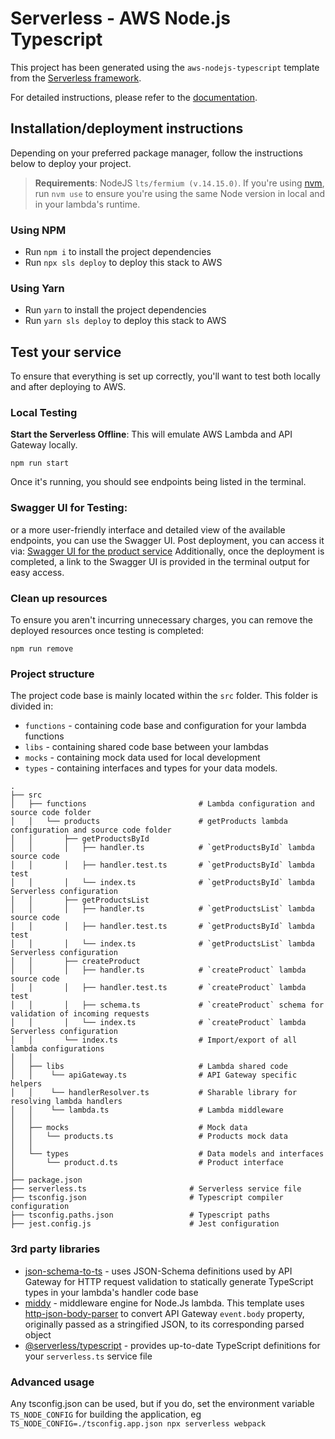 # Serverless - AWS Node.js Typescript

This project has been generated using the `aws-nodejs-typescript` template from the [Serverless framework](https://www.serverless.com/).

For detailed instructions, please refer to the [documentation](https://www.serverless.com/framework/docs/providers/aws/).

## Installation/deployment instructions

Depending on your preferred package manager, follow the instructions below to deploy your project.

> **Requirements**: NodeJS `lts/fermium (v.14.15.0)`. If you're using [nvm](https://github.com/nvm-sh/nvm), run `nvm use` to ensure you're using the same Node version in local and in your lambda's runtime.

### Using NPM

- Run `npm i` to install the project dependencies
- Run `npx sls deploy` to deploy this stack to AWS

### Using Yarn

- Run `yarn` to install the project dependencies
- Run `yarn sls deploy` to deploy this stack to AWS

## Test your service

To ensure that everything is set up correctly, you'll want to test both locally and after deploying to AWS.

### Local Testing

__Start the Serverless Offline__: This will emulate AWS Lambda and API Gateway locally.

```shell
npm run start
```

Once it's running, you should see endpoints being listed in the terminal.

### Swagger UI for Testing:

or a more user-friendly interface and detailed view of the available endpoints, you can use the Swagger UI. Post deployment, you can access it via:
[Swagger UI for the product service](https://bodgq2gex2.execute-api.eu-west-1.amazonaws.com/swagger)
Additionally, once the deployment is completed, a link to the Swagger UI is provided in the terminal output for easy access.

### Clean up resources

To ensure you aren't incurring unnecessary charges, you can remove the deployed resources once testing is completed:

```shell
npm run remove
```

### Project structure

The project code base is mainly located within the `src` folder. This folder is divided in:

- `functions` - containing code base and configuration for your lambda functions
- `libs` - containing shared code base between your lambdas
- `mocks` - containing mock data used for local development
- `types` - containing interfaces and types for your data models.

```
.
├── src
│   ├── functions                         # Lambda configuration and source code folder
│   │   └── products                      # getProducts lambda configuration and source code folder
│   │       ├── getProductsById
│   │       │   ├── handler.ts            # `getProductsById` lambda source code
│   │       │   ├── handler.test.ts       # `getProductsById` lambda test
│   │       │   └── index.ts              # `getProductsById` lambda Serverless configuration
│   │       ├── getProductsList
│   │       │   ├── handler.ts            # `getProductsList` lambda source code
│   │       │   ├── handler.test.ts       # `getProductsById` lambda test
│   │       │   └── index.ts              # `getProductsList` lambda Serverless configuration
│   │       ├── createProduct
│   │       │   ├── handler.ts            # `createProduct` lambda source code
│   │       │   ├── handler.test.ts       # `createProduct` lambda test
│   │       │   ├── schema.ts             # `createProduct` schema for validation of incoming requests
│   │       │   └── index.ts              # `createProduct` lambda Serverless configuration
│   │       └── index.ts                  # Import/export of all lambda configurations
│   │
│   ├── libs                              # Lambda shared code
│   │    └── apiGateway.ts                # API Gateway specific helpers
│   │    └── handlerResolver.ts           # Sharable library for resolving lambda handlers
│   │    └── lambda.ts                    # Lambda middleware
│   │
│   ├── mocks                             # Mock data
│   │   └── products.ts                   # Products mock data
│   │
│   └── types                             # Data models and interfaces
│       └── product.d.ts                  # Product interface
│
├── package.json
├── serverless.ts                       # Serverless service file
├── tsconfig.json                       # Typescript compiler configuration
├── tsconfig.paths.json                 # Typescript paths
├── jest.config.js                      # Jest configuration
```

### 3rd party libraries

- [json-schema-to-ts](https://github.com/ThomasAribart/json-schema-to-ts) - uses JSON-Schema definitions used by API Gateway for HTTP request validation to statically generate TypeScript types in your lambda's handler code base
- [middy](https://github.com/middyjs/middy) - middleware engine for Node.Js lambda. This template uses [http-json-body-parser](https://github.com/middyjs/middy/tree/master/packages/http-json-body-parser) to convert API Gateway `event.body` property, originally passed as a stringified JSON, to its corresponding parsed object
- [@serverless/typescript](https://github.com/serverless/typescript) - provides up-to-date TypeScript definitions for your `serverless.ts` service file

### Advanced usage

Any tsconfig.json can be used, but if you do, set the environment variable `TS_NODE_CONFIG` for building the application, eg `TS_NODE_CONFIG=./tsconfig.app.json npx serverless webpack`
